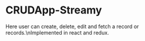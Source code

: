 # CRUDApp-Streamy
Here user can create, delete, edit and fetch a record or records.\nImplemented in react and redux.

